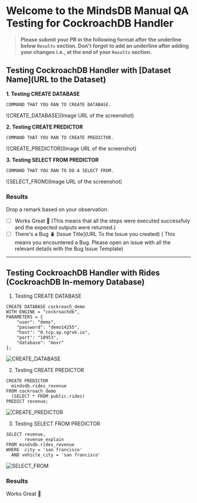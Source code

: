 # Welcome to the MindsDB Manual QA Testing for CockroachDB Handler

> **Please submit your PR in the following format after the underline below `Results` section. Don't forget to add an underline after adding your changes i.e., at the end of your `Results` section.**

## Testing CockroachDB Handler with [Dataset Name](URL to the Dataset)

**1. Testing CREATE DATABASE**

```
COMMAND THAT YOU RAN TO CREATE DATABASE.
```

![CREATE_DATABASE](Image URL of the screenshot)

**2. Testing CREATE PREDICTOR**

```
COMMAND THAT YOU RAN TO CREATE PREDICTOR.
```

![CREATE_PREDICTOR](Image URL of the screenshot)

**3. Testing SELECT FROM PREDICTOR**

```
COMMAND THAT YOU RAN TO DO A SELECT FROM.
```

![SELECT_FROM](Image URL of the screenshot)

### Results

Drop a remark based on your observation.
- [ ] Works Great 💚 (This means that all the steps were executed successfuly and the expected outputs were returned.)
- [ ] There's a Bug 🪲 [Issue Title](URL To the Issue you created) ( This means you encountered a Bug. Please open an issue with all the relevant details with the Bug Issue Template)

---

## Testing CockroachDB Handler with Rides (CockroachDB In-memory Database)
1. Testing CREATE DATABASE

```
CREATE DATABASE cockroach_demo 
WITH ENGINE = "cockroachdb",  
PARAMETERS = {
    "user": "demo",          
    "password": "demo14255", 
    "host": "0.tcp.ap.ngrok.io",     
    "port": "18953",       
    "database": "movr"
};
```

![CREATE_DATABASE](https://i.postimg.cc/9QS3t2N4/Screenshot-from-2022-10-18-19-03-08.png)


2. Testing CREATE PREDICTOR
```
CREATE PREDICTOR 
  mindsdb.rides_revenue
FROM cockroach_demo
  (SELECT * FROM public.rides)
PREDICT revenue;
```

![CREATE_PREDICTOR](https://i.postimg.cc/D0bJ5V3v/Screenshot-from-2022-10-18-19-06-08.png)


3. Testing SELECT FROM PREDICTOR
```
SELECT revenue, 
       revenue_explain 
FROM mindsdb.rides_revenue
WHERE  city = 'san francisco'
  AND vehicle_city = 'san francisco'
```

![SELECT_FROM](https://i.postimg.cc/nVQG0gk9/Screenshot-from-2022-10-18-19-07-21.png)


### Results
Works Great 💚 

